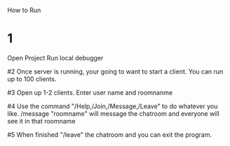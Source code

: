 How to Run

# 1

Open Project
Run local debugger


#2 
Once server is running, your going to want to start a client. You can run up to 100 clients.

#3
Open up 1-2 clients.
Enter user name and roomnanme 

#4 
Use the command "/Help,/Join,/Message,/Leave" to do whatever you like.
/message "roomname" will message the chatroom and everyone will see it in that roomname

#5 
When finished "/leave" the chatroom and you can exit the program.
